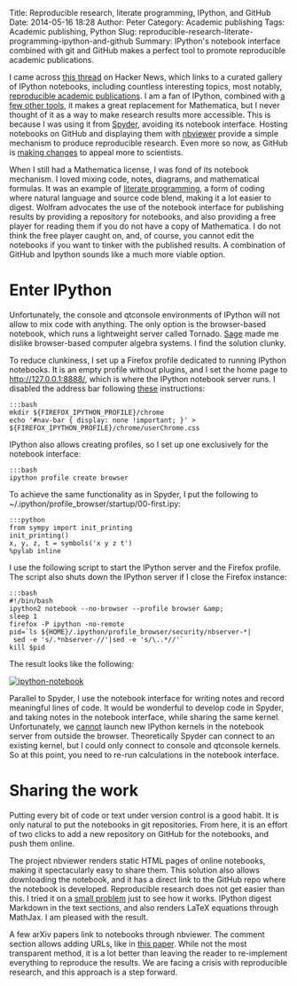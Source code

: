 Title: Reproducible research, literate programming, IPython, and GitHub
Date: 2014-05-16 18:28
Author: Peter
Category: Academic publishing
Tags: Academic publishing, Python
Slug: reproducible-research-literate-programming-ipython-and-github
Summary: IPython's notebook interface combined with git and GitHub makes a perfect tool to promote reproducible academic publications.

I came across [this thread](https://news.ycombinator.com/item?id=7699935) on Hacker News,
which links to a curated gallery of IPython notebooks, including
countless interesting topics, most notably, [reproducible academic publications](https://github.com/ipython/ipython/wiki/A-gallery-of-interesting-IPython-Notebooks#reproducible-academic-publications).
I am a fan of IPython, combined with [a few other tools](http://peterwittek.com/2013/08/spyder-closer-to-a-mathematica-alternative/),
it makes a great replacement for Mathematica, but I never thought of it
as a way to make research results more accessible. This is because I was
using it from [Spyder](https://code.google.com/p/spyderlib/), avoiding
its notebook interface. Hosting notebooks on GitHub and displaying them
with [nbviewer](http://nbviewer.ipython.org/) provide a simple mechanism
to produce reproducible research. Even more so now, as GitHub is [making changes](https://github.com/blog/1840-improving-github-for-science) to
appeal more to scientists.

When I still had a Mathematica license, I was fond of its notebook
mechanism. I loved mixing code, notes, diagrams, and mathematical
formulas. It was an example of [literate  programming](https://en.wikipedia.org/wiki/Literate_programming), a form
of coding where natural language and source code blend, making it a lot
easier to digest. Wolfram advocates the use of the notebook interface
for publishing results by providing a repository for notebooks, and also
providing a free player for reading them if you do not have a copy of
Mathematica. I do not think the free player caught on, and, of course,
you cannot edit the notebooks if you want to tinker with the published
results. A combination of GitHub and Ipython sounds like a much more
viable option.

Enter IPython
=============

Unfortunately, the console and qtconsole environments of IPython will
not allow to mix code with anything. The only option is the
browser-based notebook, which runs a lightweight server called Tornado.
[Sage](http://sagemath.org/) made me dislike browser-based computer
algebra systems. I find the solution clunky.

To reduce clunkiness, I set up a Firefox profile dedicated to running
IPython notebooks. It is an empty profile without plugins, and I set the
home page to http://127.0.0.1:8888/, which is where the IPython notebook
server runs. I disabled the address bar following
[these](https://support.mozilla.org/en-US/questions/939601)
instructions:

    :::bash
    mkdir ${FIREFOX_IPYTHON_PROFILE}/chrome
    echo '#nav-bar { display: none !important; }' > ${FIREFOX_IPYTHON_PROFILE}/chrome/userChrome.css

IPython also allows creating profiles, so I set up one exclusively for
the notebook interface:

    :::bash
    ipython profile create browser

To achieve the same functionality as in Spyder, I put the following to
\~/.ipython/profile\_browser/startup/00-first.ipy:

    :::python
    from sympy import init_printing
    init_printing()
    x, y, z, t = symbols('x y z t')
    %pylab inline

I use the following script to start the IPython server and the Firefox
profile. The script also shuts down the IPython server if I close the
Firefox instance:
    
    :::bash
    #!/bin/bash
    ipython2 notebook --no-browser --profile browser &amp;
    sleep 1
    firefox -P ipython -no-remote
    pid=`ls ${HOME}/.ipython/profile_browser/security/nbserver-*|  
     sed -e 's/.*nbserver-//'|sed -e 's/\..*//'`
    kill $pid

The result looks like the following:

[![ipython-notebook](http://peterwittek.com/wp-content/uploads/2014/05/ipython-notebook.png)](http://nbviewer.ipython.org/github/peterwittek/ipython-notebooks/blob/master/Comparing_DMRG_ED_and_SDP.ipynb)

Parallel to Spyder, I use the notebook interface for writing notes and
record meaningful lines of code. It would be wonderful to develop code
in Spyder, and taking notes in the notebook interface, while sharing the
same kernel. Unfortunately, we
[cannot](https://github.com/ipython/ipython/issues/4066) launch new
IPython kernels in the notebook server from outside the browser.
Theoretically Spyder can connect to an existing kernel, but I could only
connect to console and qtconsole kernels. So at this point, you need to
re-run calculations in the notebook interface.

Sharing the work
================

Putting every bit of code or text under version control is a good habit.
It is only natural to put the notebooks in git repositories. From here,
it is an effort of two clicks to add a new repository on GitHub for the
notebooks, and push them online.

The project nbviewer renders static HTML pages of online notebooks,
making it spectacularly easy to share them. This solution also allows
downloading the notebook, and it has a direct link to the GitHub repo
where the notebook is developed. Reproducible research does not get
easier than this. I tried it on a [small problem](http://nbviewer.ipython.org/github/peterwittek/ipython-notebooks/blob/master/Comparing_DMRG_ED_and_SDP.ipynb)
just to see how it works. IPython digest Markdown in the text sections,
and also renders LaTeX equations through MathJax. I am pleased with the
result.

A few arXiv papers link to notebooks through nbviewer. The comment
section allows adding URLs, like in [this paper](http://arxiv.org/abs/1305.0215). While not the most transparent
method, it is a lot better than leaving the reader to re-implement
everything to reproduce the results. We are facing a crisis with
reproducible research, and this approach is a step forward.

